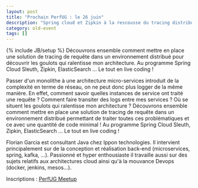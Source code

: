 ```yaml
---
layout: post
title: "Prochain PerfUG : le 26 juin"
description: "Spring cloud et Zipkin à la rescousse du tracing distribué"
category: old-event
tags: []
---
```

{% include JB/setup %}
Découvrons ensemble comment mettre en place une solution de tracing de requête dans un environnement distribué pour découvrir les goulots qui ralentisse mon architecture. Au programme Spring Cloud Sleuth, Zipkin, ElasticSearch ... Le tout en live coding !
<!-- more -->

Passer d'un monolithe à une architecture micro-services introduit de la complexité en terme de réseau, on ne peut donc plus logger de la même manière. En effet, comment savoir quelles instances de service ont traité une requête ? Comment faire transiter des logs entre mes services ? Où se situent les goulots qui ralentisse mon architecture ? Découvrons ensemble comment mettre en place une solution de tracing de requête dans un environnement distribué permettant de traiter toutes ces problématiques et ce avec une quantité de code minimal ! Au programme Spring Cloud Sleuth, Zipkin, ElasticSearch ... Le tout en live coding !

Florian Garcia est consultant Java chez Ippon technologies. Il intervient principalement sur de la conception et réalisation back-end (microservices, spring, kafka, ...). Passionné et hyper enthousiaste il travaille aussi sur des sujets relatifs aux architectures cloud ainsi qu'à la mouvance Devops (docker, jenkins, mesos...).

Inscriptions : [PerfUG Meetup](https://www.meetup.com/fr-FR/PerfUG/events/244682781/)
